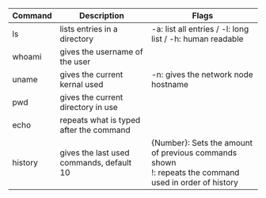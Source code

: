 
| Command | Description | Flags |
| --- | --- | --- |
| ls | lists entries in a directory | -a: list all entries / -l: long list / -h: human readable
| whoami | gives the username of the user |
| uname | gives the current kernal used | -n: gives the network node hostname
| pwd | gives the current directory in use | 
| echo | repeats what is typed after the command | 
| history | gives the last used commands, default 10 | {Number}: Sets the amount of previous commands shown <br/> !: repeats the command used in order of history
